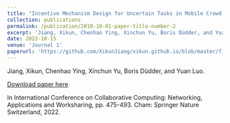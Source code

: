 ```yaml
---
title: "Incentive Mechanism Design for Uncertain Tasks in Mobile Crowd Sensing Systems Utilizing Smart Contract in Blockchain"
collection: publications
permalink: /publication/2010-10-01-paper-title-number-2
excerpt: 'Jiang, Xikun, Chenhao Ying, Xinchun Yu, Boris Düdder, and Yuan Luo.'
date: 2022-10-15
venue: 'Journal 1'
paperurl: 'https://github.com/XikunJiang/xikun.github.io/blob/master/files/Incentive%20Mechanism%20Design%20for%20Uncertain%20Tasks%20in%20Mobile%20Crowd%20Sensing%20Systems%20Utilizing%20Smart%20Contract%20in%20Blockchain.pdf'
---
```

Jiang, Xikun, Chenhao Ying, Xinchun Yu, Boris Düdder, and Yuan Luo.

[Download paper here](https://github.com/XikunJiang/xikun.github.io/blob/master/files/Incentive%20Mechanism%20Design%20for%20Uncertain%20Tasks%20in%20Mobile%20Crowd%20Sensing%20Systems%20Utilizing%20Smart%20Contract%20in%20Blockchain.pdf)

In International Conference on Collaborative Computing: Networking, Applications and Worksharing, pp. 475-493. Cham: Springer Nature Switzerland, 2022.
